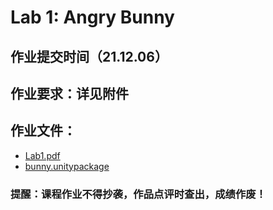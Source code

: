 # Lab 1: Angry Bunny

## 作业提交时间（21.12.06）

## 作业要求：详见附件

## 作业文件：
- [Lab1.pdf](./lab1.pdf)
- [bunny.unitypackage](https://github.com/games-webinar/GAMES103/raw/main/HW1/%E4%BD%9C%E4%B8%9A1%EF%BC%9Abunny.unitypackage)

### 提醒️：课程作业不得抄袭，作品点评时查出，成绩作废！